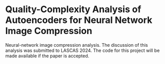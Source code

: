 # Quality-Complexity Analysis of Autoencoders for Neural Network Image Compression
Neural-network image compression analysis. The discussion of this analysis was submitted to LASCAS 2024.
The code for this project will be made available if the paper is accepted.
